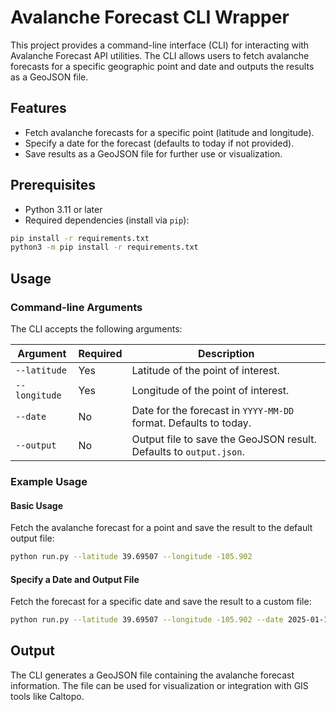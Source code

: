 # Avalanche Forecast CLI Wrapper

This project provides a command-line interface (CLI) for interacting with Avalanche Forecast API utilities. The CLI allows users to fetch avalanche forecasts for a specific geographic point and date and outputs the results as a GeoJSON file.

## Features

- Fetch avalanche forecasts for a specific point (latitude and longitude).
- Specify a date for the forecast (defaults to today if not provided).
- Save results as a GeoJSON file for further use or visualization.

## Prerequisites

- Python 3.11 or later
- Required dependencies (install via `pip`):

```bash
pip install -r requirements.txt
python3 -m pip install -r requirements.txt
```

## Usage

### Command-line Arguments

The CLI accepts the following arguments:

| Argument         | Required | Description                                                             |
|------------------|----------|-------------------------------------------------------------------------|
| `--latitude`     | Yes      | Latitude of the point of interest.                                      |
| `--longitude`    | Yes      | Longitude of the point of interest.                                     |
| `--date`         | No       | Date for the forecast in `YYYY-MM-DD` format. Defaults to today.        |
| `--output`       | No       | Output file to save the GeoJSON result. Defaults to `output.json`.      |

### Example Usage

#### Basic Usage

Fetch the avalanche forecast for a point and save the result to the default output file:

```bash
python run.py --latitude 39.69507 --longitude -105.902
```

#### Specify a Date and Output File

Fetch the forecast for a specific date and save the result to a custom file:

```bash
python run.py --latitude 39.69507 --longitude -105.902 --date 2025-01-11 --output forecast.json
```

## Output

The CLI generates a GeoJSON file containing the avalanche forecast information. The file can be used for visualization or integration with GIS tools like Caltopo.
<!-- 
## Error Handling

- If the latitude or longitude is invalid, the program will report an error.
- If no region is found for the specified point, an error message will be displayed.
- If the forecast or regions cannot be fetched, the program will notify the user. -->

<!-- ## Development

### File Structure

- `run.py`: The main script providing the CLI functionality.
- `src/`: Contains utility modules for interacting with the Avalanche Forecast API. -->

<!-- ### Testing

Run the script with various inputs to ensure all arguments and functionalities work as expected. For example:

- Missing or invalid arguments.
- Validating output GeoJSON files for different points and dates. -->
<!-- 
## License

This project is licensed under the MIT License. See `LICENSE` for more details.

---

Feel free to contribute by submitting issues or pull requests! -->
